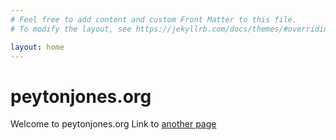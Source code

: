 ```yaml
---
# Feel free to add content and custom Front Matter to this file.
# To modify the layout, see https://jekyllrb.com/docs/themes/#overriding-theme-defaults

layout: home
---
```

# peytonjones.org

Welcome to peytonjones.org
Link to [another page](papers.html)
